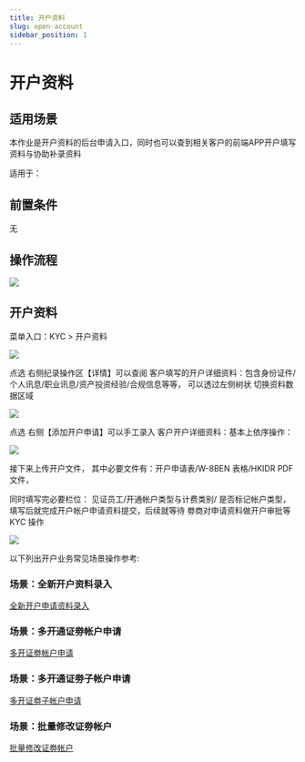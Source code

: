```yaml
---
title: 开户资料
slug: open-account
sidebar_position: 1
---
```



# 开户资料

## 适用场景

本作业是开户资料的后台申请入口，同时也可以查到相关客户的前端APP开户填写资料与协助补录资料

适用于：

## 前置条件

无

## 操作流程

<img src="/assets/XZqobWg1SoxLrrxtsgRcbuYUnhd.png"/>

## 开户资料

 菜单入口：KYC &gt; 开户资料 

<img src="/assets/Hpc7bFKDQo5c7exksHFcWVjPnqI.png"/>

点选 右侧纪录操作区【详情】可以查阅 客户填写的开户详细资料：包含身份证件/个人讯息/职业讯息/资产投资经验/合规信息等等， 可以透过左侧树状 切换资料数据区域

<img src="/assets/QkYdb5cK2oyDs2x0OP3c6rhPneh.png"/>

点选 右侧【添加开户申请】可以手工录入 客户开户详细资料：基本上依序操作：

<img src="/assets/N0b3bhqD2omI7BxukcbcinugnHh.png"/>

接下来上传开户文件， 其中必要文件有：开户申请表/W-8BEN 表格/HKIDR PDF 文件，

同时填写完必要栏位： 见证员工/开通帐户类型与计费类别/ 是否标记帐户类型，填写后就完成开户帐户申请资料提交，后续就等待 劵商对申请资料做开户审批等 KYC 操作

<img src="/assets/AkxAbcqypoutZHxWoXEcZR0anvf.png"/>

以下列出开户业务常见场景操作参考:

### 场景：全新开户资料录入

[全新开户申请资料录入](https://longbridge.feishu.cn/wiki/AQekwMXOKillURkFRyFc5byun8c?create_from=create_doc_to_wiki)

### 场景：多开通证劵帐户申请

[多开证劵帐户申请](/QZfIweqitiiPf8kQ6CTcDtqhn9G)

### 场景：多开通证劵子帐户申请

[多开证劵子帐户申请](/XPZVwYzhoi19Mnk5dQ8cucQ5nIc)

### 场景：批量修改证劵帐户

[批量修改证劵帐户](/Ofpowlv0xi5ecBk3s3cci46YnJb)

